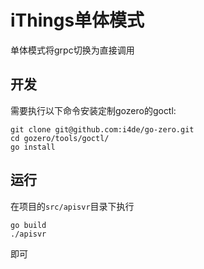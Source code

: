 # iThings单体模式

单体模式将grpc切换为直接调用

## 开发

需要执行以下命令安装定制gozero的goctl:

```shell
git clone git@github.com:i4de/go-zero.git
cd gozero/tools/goctl/
go install 
```

## 运行

在项目的`src/apisvr`目录下执行

```shell
go build
./apisvr 
```

即可
